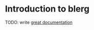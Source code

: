# Introduction to blerg

TODO: write [great documentation](http://jacobian.org/writing/what-to-write/)
